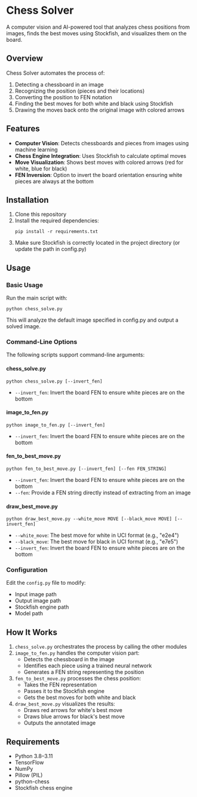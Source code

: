 # Chess Solver

A computer vision and AI-powered tool that analyzes chess positions from images, finds the best moves using Stockfish, and visualizes them on the board.

## Overview

Chess Solver automates the process of:
1. Detecting a chessboard in an image
2. Recognizing the position (pieces and their locations)
3. Converting the position to FEN notation
4. Finding the best moves for both white and black using Stockfish
5. Drawing the moves back onto the original image with colored arrows

## Features

- **Computer Vision**: Detects chessboards and pieces from images using machine learning
- **Chess Engine Integration**: Uses Stockfish to calculate optimal moves
- **Move Visualization**: Shows best moves with colored arrows (red for white, blue for black)
- **FEN Inversion**: Option to invert the board orientation ensuring white pieces are always at the bottom

## Installation

1. Clone this repository
2. Install the required dependencies:
   ```
   pip install -r requirements.txt
   ```
3. Make sure Stockfish is correctly located in the project directory (or update the path in config.py)

## Usage

### Basic Usage

Run the main script with:

```
python chess_solve.py
```

This will analyze the default image specified in config.py and output a solved image.

### Command-Line Options

The following scripts support command-line arguments:

#### chess_solve.py

```
python chess_solve.py [--invert_fen]
```

- `--invert_fen`: Invert the board FEN to ensure white pieces are on the bottom

#### image_to_fen.py

```
python image_to_fen.py [--invert_fen]
```

- `--invert_fen`: Invert the board FEN to ensure white pieces are on the bottom

#### fen_to_best_move.py

```
python fen_to_best_move.py [--invert_fen] [--fen FEN_STRING]
```

- `--invert_fen`: Invert the board FEN to ensure white pieces are on the bottom
- `--fen`: Provide a FEN string directly instead of extracting from an image

#### draw_best_move.py

```
python draw_best_move.py --white_move MOVE [--black_move MOVE] [--invert_fen]
```

- `--white_move`: The best move for white in UCI format (e.g., "e2e4")
- `--black_move`: The best move for black in UCI format (e.g., "e7e5")
- `--invert_fen`: Invert the board FEN to ensure white pieces are on the bottom

### Configuration

Edit the `config.py` file to modify:
- Input image path
- Output image path
- Stockfish engine path
- Model path

## How It Works

1. `chess_solve.py` orchestrates the process by calling the other modules
2. `image_to_fen.py` handles the computer vision part:
   - Detects the chessboard in the image
   - Identifies each piece using a trained neural network
   - Generates a FEN string representing the position
3. `fen_to_best_move.py` processes the chess position:
   - Takes the FEN representation
   - Passes it to the Stockfish engine
   - Gets the best moves for both white and black
4. `draw_best_move.py` visualizes the results:
   - Draws red arrows for white's best move
   - Draws blue arrows for black's best move
   - Outputs the annotated image

## Requirements

- Python 3.8–3.11
- TensorFlow
- NumPy
- Pillow (PIL)
- python-chess
- Stockfish chess engine
